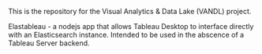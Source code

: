 This is the repository for the Visual Analytics & Data Lake (VANDL) project.

Elastableau - a nodejs app that allows Tableau Desktop to interface directly with an Elasticsearch instance.  Intended to be used in the abscence of a Tableau Server backend.